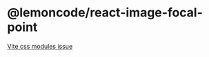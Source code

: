 # @lemoncode/react-image-focal-point

[Vite css modules issue](https://github.com/vitejs/vite/issues/1579)
